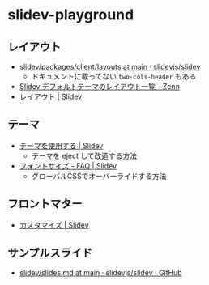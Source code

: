 # slidev-playground
 
## レイアウト

- [slidev/packages/client/layouts at  main · slidevjs/slidev](https://github.com/slidevjs/slidev/tree/main/packages/client/layouts)
  - ドキュメントに載ってない `two-cols-header` もある
- [Slidev デフォルトテーマのレイアウト一覧 - Zenn](https://zenn.dev/rinc5/articles/b7dc7a3b0bbd30)
-  [レイアウト | Slidev](https://ja.sli.dev/builtin/layouts.html#image)

## テーマ

- [テーマを使用する | Slidev](https://ja.sli.dev/themes/use.html)
  - テーマを eject して改造する方法
- [フォントサイズ - FAQ | Slidev](https://ja.sli.dev/guide/faq.html#%E3%83%9D%E3%82%B8%E3%82%B7%E3%83%A7%E3%83%8B%E3%83%B3%E3%82%B0)
  - グローバルCSSでオーバーライドする方法

## フロントマター

- [カスタマイズ | Slidev](https://ja.sli.dev/custom/#%E3%83%95%E3%83%AD%E3%83%B3%E3%83%88%E3%83%9E%E3%82%BF%E3%83%BC%E3%81%AE%E8%A8%AD%E5%AE%9A)

## サンプルスライド

- [slidev/slides.md at main · slidevjs/slidev · GitHub](https://github.com/slidevjs/slidev/blob/main/demo/starter/slides.md)
